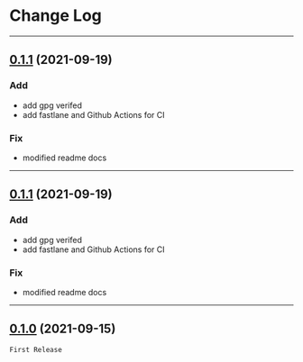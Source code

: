 # Change Log

-----

## [0.1.1](https://github.com/cove1205/Plume/releases/tag/0.1.1) (2021-09-19)

### Add

* add gpg verifed
* add fastlane and Github Actions for CI

### Fix

* modified readme docs

-----

## [0.1.1](https://github.com/cove1205/Plume/releases/tag/0.1.1) (2021-09-19)

### Add

* add gpg verifed
* add fastlane and Github Actions for CI

### Fix

* modified readme docs

-----

## [0.1.0](https://github.com/cove1205/Plume/releases/tag/0.1.0) (2021-09-15)

    First Release

